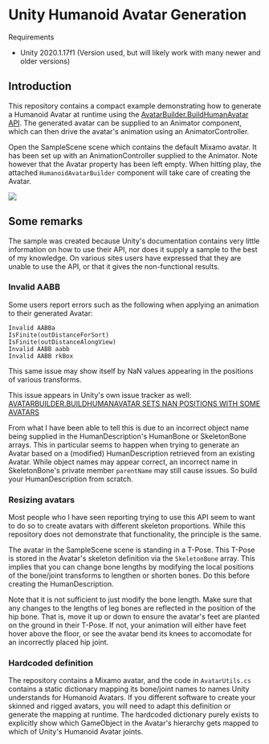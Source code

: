 # Unity Humanoid Avatar Generation

Requirements

- Unity 2020.1.17f1 (Version used, but will likely work with many newer and older versions)

## Introduction

This repository contains a compact example demonstrating how to generate a Humanoid Avatar at runtime using the [AvatarBuilder.BuildHumanAvatar API](https://docs.unity3d.com/ScriptReference/AvatarBuilder.BuildHumanAvatar.html). The generated avatar can be supplied to an Animator component, which can then drive the avatar's animation using an AnimatorController. 

Open the SampleScene scene which contains the default Mixamo avatar. It has been set up with an AnimationController supplied to the Animator. Note however that the Avatar property has been left empty. When hitting play, the attached `HumanoidAvatarBuilder` component will take care of creating the Avatar. 

![](Doc/sampleavatarinspector.png)

## Some remarks

The sample was created because Unity's documentation contains very little information on how to use their API, nor does it supply a sample to the best of my knowledge. On various sites users have expressed that they are unable to use the API, or that it gives the non-functional results. 

### Invalid AABB

Some users report errors such as the following when applying an animation to their generated Avatar:

```
Invalid AABBa
IsFinite(outDistanceForSort)
IsFinite(outDistanceAlongView)
Invalid AABB aabb
Invalid AABB rkBox
```

This same issue may show itself by NaN values appearing in the positions of various transforms. 

This issue appears in Unity's own issue tracker as well: [AVATARBUILDER.BUILDHUMANAVATAR SETS NAN POSITIONS WITH SOME AVATARS](https://issuetracker.unity3d.com/issues/avatarbuilder-dot-buildhumanavatar-sets-nan-positions-with-some-avatars)

From what I have been able to tell this is due to an incorrect object name being supplied in the HumanDescription's HumanBone or SkeletonBone arrays. This in particular seems to happen when trying to generate an Avatar based on a (modified) HumanDescription retrieved from an existing Avatar. While object names may appear correct, an incorrect name in SkeletonBone's private member `parentName` may still cause issues. So build your HumanDescription from scratch. 

### Resizing avatars

Most people who I have seen reporting trying to use this API seem to want to do so to create avatars with different skeleton proportions. While this repository does not demonstrate that functionality, the principle is the same. 

The avatar in the SampleScene scene is standing in a T-Pose. This T-Pose is stored in the Avatar's skeleton definition via the `SkeletonBone` array. This implies that you can change bone lengths by modifying the local positions of the bone/joint transforms to lengthen or shorten bones. Do this before creating the HumanDescription. 

Note that it is not sufficient to just modify the bone length. Make sure that any changes to the lengths of leg bones are reflected in the position of the hip bone. That is, move it up or down to ensure the avatar's feet are planted on the ground in their T-Pose. If not, your animation will either have feet hover above the floor, or see the avatar bend its knees to accomodate for an incorrectly placed hip joint. 

### Hardcoded definition

The repository contains a Mixamo avatar, and the code in `AvatarUtils.cs` contains a static dictionary mapping its bone/joint names to names Unity understands for Humanoid Avatars. If you different software to create your skinned and rigged avatars, you will need to adapt this definition or generate the mapping at runtime. The hardcoded dictionary purely exists to explicitly show which GameObject in the Avatar's hierarchy gets mapped to which of Unity's Humanoid Avatar joints. 